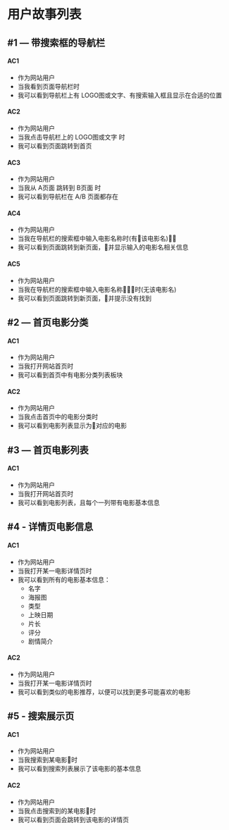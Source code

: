 # 用户故事列表

## #1 — 带搜索框的导航栏

#### AC1
- 作为网站用户
- 当我看到页面导航栏时
- 我可以看到导航栏上有 LOGO图或文字、有搜索输入框且显示在合适的位置

#### AC2
- 作为网站用户
- 当我点击导航栏上的 LOGO图或文字 时
- 我可以看到页面跳转到首页

#### AC3
- 作为网站用户
- 当我从 A页面 跳转到 B页面 时
- 我可以看到导航栏在 A/B 页面都存在

#### AC4
- 作为网站用户
- 当我在导航栏的搜索框中输入电影名称时(有该电影名)
- 我可以看到页面跳转到新页面，并显示输入的电影名相关信息

#### AC5
- 作为网站用户
- 当我在导航栏的搜索框中输入电影名称时(无该电影名)
- 我可以看到页面跳转到新页面，并提示没有找到


## #2 — 首页电影分类

#### AC1
- 作为网站用户
- 当我打开网站首页时
- 我可以看到首页中有电影分类列表板块

#### AC2
- 作为网站用户
- 当我点击首页中的电影分类时
- 我可以看到电影列表显示为对应的电影


## #3 — 首页电影列表

#### AC1
- 作为网站用户
- 当我打开网站首页时
- 我可以看到电影列表，且每个一列带有电影基本信息


## #4 - 详情页电影信息

#### AC1
- 作为网站用户
- 当我打开某一电影详情页时
- 我可以看到所有的电影基本信息：
  - 名字
  - 海报图
  - 类型
  - 上映日期
  - 片长
  - 评分
  - 剧情简介

#### AC2
- 作为网站用户
- 当我打开某一电影详情页时
- 我可以看到类似的电影推荐，以便可以找到更多可能喜欢的电影


## #5 - 搜索展示页

#### AC1
- 作为网站用户
- 当我搜索到某电影时
- 我可以看到搜索列表展示了该电影的基本信息

#### AC2
- 作为网站用户
- 当我点击搜索到的某电影时
- 我可以看到页面会跳转到该电影的详情页